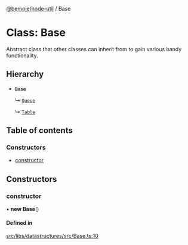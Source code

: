[@bemoje/node-util](../README.md) / Base

# Class: Base

Abstract class that other classes can inherit from to gain various handy functionality.

## Hierarchy

- **`Base`**

  ↳ [`Queue`](Queue.md)

  ↳ [`Table`](Table.md)

## Table of contents

### Constructors

- [constructor](Base.md#constructor)

## Constructors

### constructor

• **new Base**()

#### Defined in

[src/libs/datastructures/src/Base.ts:10](https://github.com/bemoje/bemoje-node-util/blob/8cff27d/src/libs/datastructures/src/Base.ts#L10)
